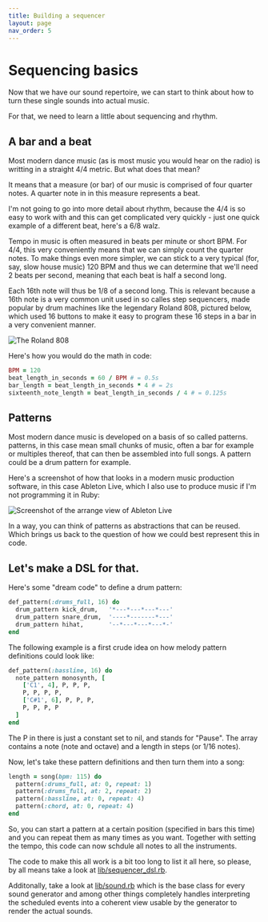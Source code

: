 ```yaml
---
title: Building a sequencer
layout: page
nav_order: 5
---
```

# Sequencing basics

Now that we have our sound repertoire, we can start to think about how to turn these single sounds into actual music.

For that, we need to learn a little about sequencing and rhythm.

## A bar and a beat

Most modern dance music (as is most music you would hear on the radio) is writting in a straight 4/4 metric. But what does that mean?

It means that a measure (or bar) of our music is comprised of four quarter notes. A quarter note in in this measure represents a beat.

I'm not going to go into more detail about rhythm, because the 4/4 is so easy to work with and this can get complicated very quickly - just one quick example of a different beat, here's a 6/8 walz.

Tempo in music is often measured in beats per minute or short BPM. For 4/4, this very conveniently means that we can simply count the quarter notes. To make things even more simpler, we can stick to a very typical (for, say, slow house music) 120 BPM and thus we can determine that we'll need 2 beats per second, meaning that each beat is half a second long.

Each 16th note will thus be 1/8 of a second long. This is relevant because a 16th note is a very common unit used in so calles step sequencers, made popular by drum machines like the legendary Roland 808, pictured below, which used 16 buttons to make it easy to program these 16 steps in a bar in a very convenient manner.

![The Roland 808](images/roland_808.jpg)

Here's how you would do the math in code:

``` ruby
BPM = 120
beat_length_in_seconds = 60 / BPM # = 0.5s
bar_length = beat_length_in_seconds * 4 # = 2s
sixteenth_note_length = beat_length_in_seconds / 4 # = 0.125s

```

## Patterns

Most modern dance music is developed on a basis of so called patterns. patterns, in this case mean small chunks of music, often a bar for example or multiples thereof, that can then be assembled into full songs. A pattern could be a drum pattern for example.

Here's a screenshot of how that looks in a modern music production software, in this case Ableton Live, which I also use to produce music if I'm not programming it in Ruby:

![Screenshot of the arrange view of Ableton Live](../presentation/images/notes_patterns_songs.png)

In a way, you can think of patterns as abstractions that can be reused. Which brings us back to the question of how we could best represent this in code.

## Let's make a DSL for that.

Here's some "dream code" to define a drum pattern:

``` ruby
def_pattern(:drums_full, 16) do
  drum_pattern kick_drum,   '*---*---*---*---'
  drum_pattern snare_drum,  '----*-------*---'
  drum_pattern hihat,       '--*---*---*---*-'
end
```

The following example is a first crude idea on how melody pattern definitions could look like:

``` ruby
def_pattern(:bassline, 16) do
  note_pattern monosynth, [
    ['C1', 4], P, P, P,
    P, P, P, P,
    ['C#1', 6], P, P, P,
    P, P, P, P
  ]
end
```

The P in there is just a constant set to nil, and stands for "Pause". The array contains a note (note and octave) and a length in steps (or 1/16 notes).

Now, let's take these pattern definitions and then turn them into a song:

``` ruby
length = song(bpm: 115) do
  pattern(:drums_full, at: 0, repeat: 1)
  pattern(:drums_full, at: 2, repeat: 2)
  pattern(:bassline, at: 0, repeat: 4)
  pattern(:chord, at: 0, repeat: 4)
end
```

So, you can start a pattern at a certain position (specified in bars this time) and you can repeat them as many times as you want. Together with setting the tempo, this code can now schdule all notes to all the instruments.

The code to make this all work is a bit too long to list it all here, so please, by all means take a look at [lib/sequencer_dsl.rb](https://github.com/halfbyte/rubysynth/blob/master/lib/sequencer_dsl.rb).

Additonally, take a look at [lib/sound.rb](https://github.com/halfbyte/rubysynth/blob/master/lib/sound.rb) which is the base class for every sound generator and among other things completely handles interpreting the scheduled events into a coherent view usable by the generator to render the actual sounds.


